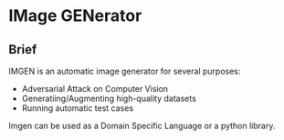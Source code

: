 # IMage GENerator

## Brief

IMGEN is an automatic image generator for several purposes:

* Adversarial Attack on Computer Vision
* Generatiing/Augmenting high-quality datasets
* Running automatic test cases

Imgen can be used as a Domain Specific Language or a python library.